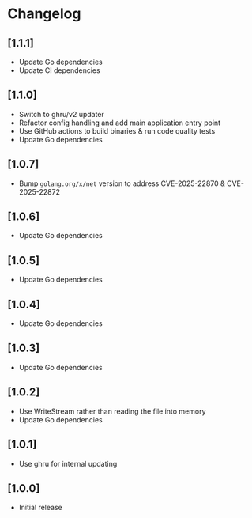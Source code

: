 # Changelog

## [1.1.1]

- Update Go dependencies
- Update CI dependencies

## [1.1.0]

- Switch to ghru/v2 updater
- Refactor config handling and add main application entry point
- Use GitHub actions to build binaries & run code quality tests
- Update Go dependencies

## [1.0.7]

- Bump `golang.org/x/net` version to address CVE-2025-22870 & CVE-2025-22872

## [1.0.6]

- Update Go dependencies

## [1.0.5]

- Update Go dependencies

## [1.0.4]

- Update Go dependencies

## [1.0.3]

- Update Go dependencies

## [1.0.2]

- Use WriteStream rather than reading the file into memory
- Update Go dependencies

## [1.0.1]

- Use ghru for internal updating

## [1.0.0]

- Initial release
